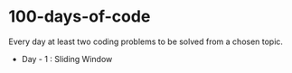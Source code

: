 # 100-days-of-code

Every day at least two coding problems to be solved from a chosen topic.

* Day - 1 : Sliding Window
